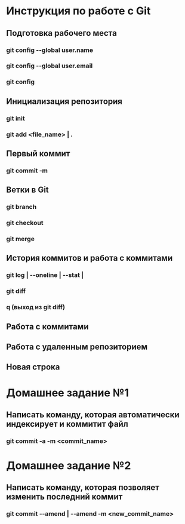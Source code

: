 # Инструкция по работе с Git
## Подготовка рабочего места
### git config --global user.name
### git config --global user.email
### git config
## Инициализация репозитория
### git init
### git add <file_name> | .
## Первый коммит
### git commit -m
## Ветки в Git
### git branch
### git checkout
### git merge
## История коммитов и работа с коммитами
### git log  | --oneline | --stat | 
### git diff
### q (выход из git diff)
## Работа с коммитами
## Работа с удаленным репозиторием
## Новая строка
# Домашнее задание №1
## Написать команду, которая автоматически индексирует и коммитит файл
### git commit -a -m <commit_name>
# Домашнее задание №2
## Написать команду, которая позволяет изменить последний коммит
### git commit --amend | --amend -m <new_commit_name>